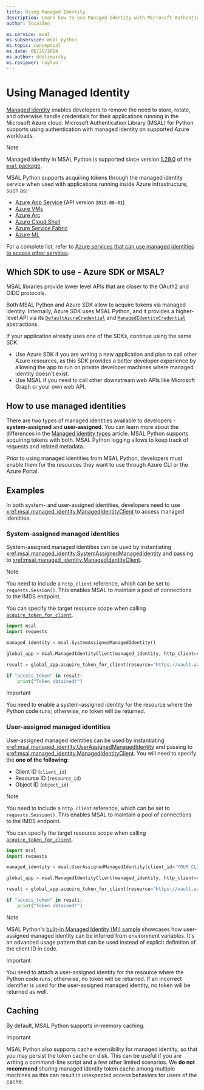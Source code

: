 ```yaml
---
title: Using Managed Identity
description: Learn how to use Managed Identity with Microsoft Authentication Library (MSAL) for Python.
author: localden

ms.service: msal
ms.subservice: msal-python
ms.topic: conceptual
ms.date: 06/25/2024
ms.author: ddelimarsky
ms.reviewer: rayluo
---
```


# Using Managed Identity

[Managed identity](/entra/identity/managed-identities-azure-resources/overview) enables developers to remove the need to store, rotate, and otherwise handle credentials for their applications running in the Microsoft Azure cloud. Microsoft Authentication Library (MSAL) for Python supports using authentication with managed identity on supported Azure workloads.

>[!NOTE]
>Managed Identity in MSAL Python is supported since version [1.29.0](https://pypi.org/project/msal/1.29.0/) of the [`msal` package](https://pypi.org/project/msal/).

MSAL Python supports acquiring tokens through the managed identity service when used with applications running inside Azure infrastructure, such as:

- [Azure App Service](https://azure.microsoft.com/products/app-service/) (API version `2019-08-01`)
- [Azure VMs](https://azure.microsoft.com/free/virtual-machines/)
- [Azure Arc](/azure/azure-arc/overview)
- [Azure Cloud Shell](/azure/cloud-shell/overview)
- [Azure Service Fabric](/azure/service-fabric/service-fabric-overview)
- [Azure ML](/azure/machine-learning/how-to-identity-based-service-authentication)

For a complete list, refer to [Azure services that can use managed identities to access other services](/azure/active-directory/managed-identities-azure-resources/managed-identities-status).

## Which SDK to use - Azure SDK or MSAL?

MSAL libraries provide lower level APIs that are closer to the OAuth2 and OIDC protocols.

Both MSAL Python and Azure SDK allow to acquire tokens via managed identity. Internally, Azure SDK uses MSAL Python, and it provides a higher-level API via its [`DefaultAzureCredential`](/python/api/azure-identity/azure.identity.defaultazurecredential) and [`ManagedIdentityCredential`](/python/api/azure-identity/azure.identity.ManagedIdentityCredential) abstractions.

If your application already uses one of the SDKs, continue using the same SDK.

- Use Azure SDK if you are writing a new application and plan to call other Azure resources, as this SDK provides a better developer experience by allowing the app to run on private developer machines where managed identity doesn't exist.
- Use MSAL if you need to call other downstream web APIs like Microsoft Graph or your own web API.

## How to use managed identities

There are two types of managed identities available to developers - **system-assigned** and **user-assigned**. You can learn more about the differences in the [Managed identity types](/azure/active-directory/managed-identities-azure-resources/overview#managed-identity-types) article. MSAL Python supports acquiring tokens with both. MSAL Python logging allows to keep track of requests and related metadata.

Prior to using managed identities from MSAL Python, developers must enable them for the resources they want to use through Azure CLI or the Azure Portal.

## Examples

In both system- and user-assigned identities, developers need to use <xref:msal.managed_identity.ManagedIdentityClient> to access managed identities.

### System-assigned managed identities

System-assigned managed identities can be used by instantiating <xref:msal.managed_identity.SystemAssignedManagedIdentity> and passing to <xref:msal.managed_identity.ManagedIdentityClient>.

>[!NOTE]
>You need to include a `http_client` reference, which can be set to `requests.Session()`. This enables MSAL to maintain a pool of connections to the IMDS endpoint.

You can specify the target resource scope when calling [`acquire_token_for_client`](xref:msal.managed_identity.ManagedIdentityClient.acquire_token_for_client).

```python
import msal
import requests

managed_identity = msal.SystemAssignedManagedIdentity()

global_app = msal.ManagedIdentityClient(managed_identity, http_client=requests.Session())

result = global_app.acquire_token_for_client(resource='https://vault.azure.net')

if "access_token" in result:
    print("Token obtained!")
```

>[!IMPORTANT]
>You need to enable a system-assigned identity for the resource where the Python code runs; otherwise, no token will be returned.

### User-assigned managed identities

User-assigned managed identities can be used by instantiating <xref:msal.managed_identity.UserAssignedManagedIdentity> and passing to <xref:msal.managed_identity.ManagedIdentityClient>. You will need to specify the **one of the following**:

- Client ID (`client_id`)
- Resource ID (`resource_id`)
- Object ID (`object_id`)

>[!NOTE]
>You need to include a `http_client` reference, which can be set to `requests.Session()`. This enables MSAL to maintain a pool of connections to the IMDS endpoint.

You can specify the target resource scope when calling [`acquire_token_for_client`](xref:msal.managed_identity.ManagedIdentityClient.acquire_token_for_client).

```python
import msal
import requests

managed_identity = msal.UserAssignedManagedIdentity(client_id='YOUR_CLIENT_ID')

global_app = msal.ManagedIdentityClient(managed_identity, http_client=requests.Session())

result = global_app.acquire_token_for_client(resource='https://vault.azure.net')

if "access_token" in result:
    print("Token obtained!")
```

>[!NOTE]
>MSAL Python's [built-in Managed Identity (MI) sample](https://github.com/AzureAD/microsoft-authentication-library-for-python/blob/1.29.0/sample/managed_identity_sample.py#L38-L42) showcases how user-assigned managed identity can be inferred from environment variables. It's an advanced usage pattern that can be used instead of explicit definition of the client ID in code.

>[!IMPORTANT]
>You need to attach a user-assigned identity for the resource where the Python code runs; otherwise, no token will be returned. If an incorrect identifier is used for the user-assigned managed identity, no token will be returned as well.

## Caching

By default, MSAL Python supports in-memory caching.

>[!IMPORTANT]
>MSAL Python also supports cache extensibility for managed identity, so that you may persist the token cache on disk. This can be useful if you are writing a command-line script and a few other limited scenarios. We **do not recommend** sharing managed identity token cache among multiple machines as this can result in unexpected access behaviors for users of the cache.
